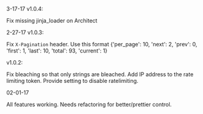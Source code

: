 3-17-17 v1.0.4:

Fix missing jinja_loader on Architect 


2-27-17 v1.0.3:

Fix `X-Pagination` header.  Use this format {'per_page': 10, 'next': 2, 'prev': 0, 'first': 1, 'last': 10, 'total': 93, 'current': 1}


v1.0.2:

Fix bleaching so that only strings are bleached.
Add IP address to the rate limiting token.
Provide setting to disable ratelimiting.


02-01-17

All features working.  Needs refactoring for better/prettier control.
